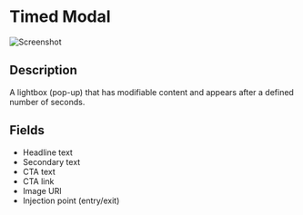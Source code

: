 # Timed Modal

![Screenshot](https://github.com/optimizely/extension-library/blob/master/Timed%20modal/screenshot.png)

## Description

A lightbox (pop-up) that has modifiable content and appears after a defined number of seconds. 

## Fields

* Headline text
* Secondary text
* CTA text
* CTA link
* Image URl
* Injection point (entry/exit)


